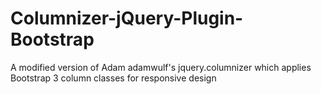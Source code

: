Columnizer-jQuery-Plugin-Bootstrap
==================================

A modified version of Adam adamwulf's jquery.columnizer which applies Bootstrap 3 column classes for responsive design

